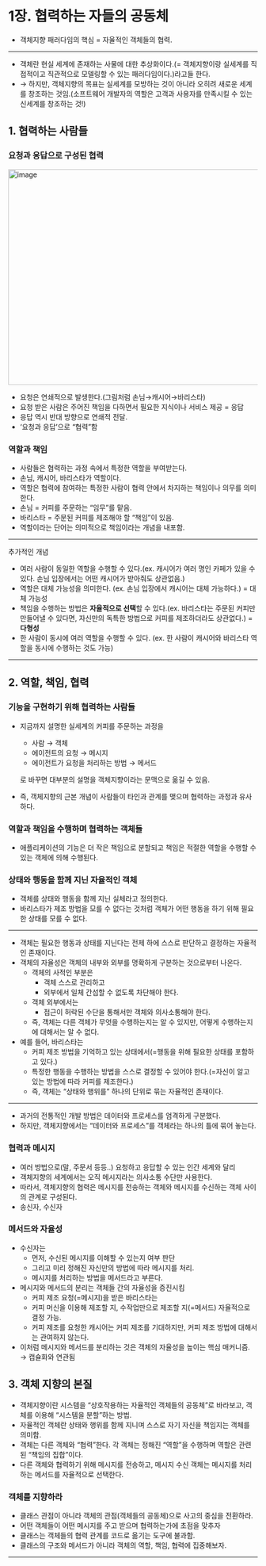 # 1장. 협력하는 자들의 공동체

- 객체지향 패러다임의 핵심 = 자율적인 객체들의 협력.

---

- 객체란 현실 세계에 존재하는 사물에 대한 추상화이다.(= 객체지향이랑 실세계를 직접적이고 직관적으로 모델링할 수 있는 패러다임이다.)라고들 한다.
- → 하지만, 객체지향의 목표는 실세계를 모방하는 것이 아니라 오히려 새로운 세계를 창조하는 것임.(소프트웨어 개발자의 역할은 고객과 사용자를 만족시킬 수 있는 신세계를 창조하는 것!)

## 1. 협력하는 사람들

### 요청과 응답으로 구성된 협력

<img width="1576" height="435" alt="image" src="https://github.com/user-attachments/assets/903ace75-ada5-4024-a5e2-d79dd625abab" />


- 요청은 연쇄적으로 발생한다.(그림처럼 손님→캐시어→바리스타)
- 요청 받은 사람은 주어진 책임을 다하면서 필요한 지식이나 서비스 제공 = 응답
- 응답 역시 반대 방향으로 연쇄적 전달.
- ‘요청과 응답’으로 “협력”함

### 역할과 책임

- 사람들은 협력하는 과정 속에서 특정한 역할을 부여받는다.
- 손님, 캐시어, 바리스타가 역할이다.
- 역할은 협력에 참여하는 특정한 사람이 협력 안에서 차지하는 책임이나 의무를 의미한다.
- 손님 = 커피를 주문하는 “임무”를 맡음.
- 바리스타 = 주문된 커피를 제조해야 할 “책임”이 있음.
- 역할이라는 단어는 의미적으로 책임이라는 개념을 내포함.

---

추가적인 개념

- 여러 사람이 동일한 역할을 수행할 수 있다.(ex. 캐시어가 여러 명인 카페가 있을 수 있다. 손님 입장에서는 어떤 캐시어가 받아줘도 상관없음.)
- 역할은 대체 가능성을 의미한다. (ex. 손님 입장에서 캐시어는 대체 가능하다.) = 대체 가능성
- 책임을 수행하는 방법은 **자율적으로 선택**할 수 있다.(ex. 바리스타는 주문된 커피만 만들어낼 수 있다면, 자신만의 독특한 방법으로 커피를 제조하더라도 상관없다.) = **다형성**
- 한 사람이 동시에 여러 역할을 수행할 수 있다. (ex. 한 사람이 캐시어와 바리스타 역할을 동시에 수행하는 것도 가능)

---

## 2. 역할, 책임, 협력

### 기능을 구현하기 위해 협력하는 사람들

- 지금까지 설명한 실세계의 커피를 주문하는 과정을
    - 사람 → 객체
    - 에이전트의 요청 → 메시지
    - 에이전트가 요청을 처리하는 방법 → 메서드
    
    로 바꾸면 대부분의 설명을 객체지향이라는 문맥으로 옮길 수 있음.
    
- 즉, 객체지향의 근본 개념이 사람들이 타인과 관계를 맺으며 협력하는 과정과 유사하다.

### 역할과 책임을 수행하며 협력하는 객체들

- 애플리케이션의 기능은 더 작은 책임으로 분할되고 책임은 적절한 역할을 수행할 수 있는 객체에 의해 수행된다.

### 상태와 행동을 함께 지닌 자율적인 객체

- 객체를 상태와 행동을 함께 지닌 실체라고 정의한다.
- 바리스타가 제조 방법을 모를 수 없다는 것처럼 객체가 어떤 행동을 하기 위해 필요한 상태를 모를 수 없다.

---

- 객체는 필요한 행동과 상태를 지닌다는 전제 하에 스스로 판단하고 결정하는 자율적인 존재이다.
- 객체의 자율성은 객체의 내부와 외부를 명확하게 구분하는 것으로부터 나온다.
    - 객체의 사적인 부분은
        - 객체 스스로 관리하고
        - 외부에서 일체 간섭할 수 없도록 차단해야 한다.
    - 객체 외부에서는
        - 접근이 허락된 수단을 통해서만 객체와 의사소통해야 한다.
    - 즉, 객체는 다른 객체가 무엇을 수행하는지는 알 수 있지만, 어떻게 수행하는지에 대해서는 알 수 없다.
- 예를 들어, 바리스타는
    - 커피 제조 방법을 기억하고 있는 상태에서(=행동을 위해 필요한 상태를 포함하고 있다.)
    - 특정한 행동을 수행하는 방법을 스스로 결정할 수 있어야 한다.(=자신이 알고 있는 방법에 따라 커피를 제조한다.)
    - 즉, 객체는 “상태와 행위를” 하나의 단위로 묶는 자율적인 존재이다.

---

- 과거의 전통적인 개발 방법은 데이터와 프로세스를 엄격하게 구분했다.
- 하지만, 객체지향에서는 “데이터와 프로세스”를 객체라는 하나의 틀에 묶어 놓는다.

### 협력과 메시지

- 여러 방법으로(말, 주문서 등등..) 요청하고 응답할 수 있는 인간 세계와 달리
- 객체지향의 세계에서는 오직 메시지라는 의사소통 수단만 사용한다.
- 따라서, 객체지향의 협력은 메시지를 전송하는 객체와 메시지를 수신하는 객체 사이의 관계로 구성된다.
- 송신자, 수신자

### 메서드와 자율성

- 수신자는
    - 먼저, 수신된 메시지를 이해할 수 있는지 여부 판단
    - 그리고 미리 정해진 자신만의 방법에 따라 메시지를 처리.
    - 메시지를 처리하는 방법을 메서드라고 부른다.
- 메시지와 메서드의 분리는 객체들 간의 자율성을 증진시킴
    - 커피 제조 요청(=메시지)을 받은 바리스타는
    - 커피 머신을 이용해 제조할 지, 수작업만으로 제조할 지(=메서드) 자율적으로 결정 가능.
    - 커피 제조를 요청한 캐시어는 커피 제조를 기대하지만, 커피 제조 방법에 대해서는 관여하지 않는다.
- 이처럼 메시지와 메서드를 분리하는 것은 객체의 자율성을 높이는 핵심 매커니즘. → 캡슐화와 연관됨

## 3. 객체 지향의 본질

- 객체지향이란 시스템을 “상호작용하는 자율적인 객체들의 공동체”로 바라보고, 객체를 이용해 “시스템을 분할”하는 방법.
- 자율적인 객체란 상태와 행위를 함께 지니며 스스로 자기 자신을 책임지는 객체를 의미함.
- 객체는 다른 객체와 “협력”한다. 각 객체는 정해진 “역할”을 수행하며 역할은 관련된 “책임의 집합”이다.
- 다른 객체와 협력하기 위해 메시지를 전송하고, 메시지  수신 객체는 메시지를 처리하는 메서드를 자율적으로 선택한다.

### 객체를 지향하라

- 클래스 관점이 아니라 객체의 관점(객체들의 공동체)으로 사고의 중심을 전환하라.
- 어떤 객체들이 어떤 메시지를 주고 받으며 협력하는가에 초점을 맞추자
- 클래스는 객체들의 협력 관계를 코드로 옮기는 도구에 불과함.
- 클래스의 구조와 메서드가 아니라 객체의 역할, 책임, 협력에 집중해보자.




---
